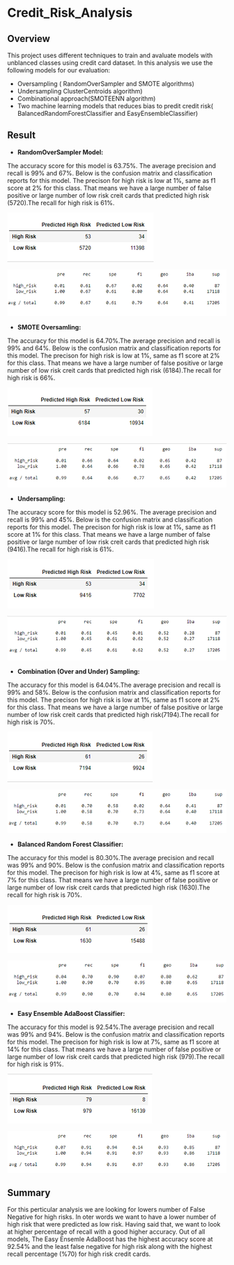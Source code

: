 # Credit_Risk_Analysis

## Overview

This project uses different techniques to train and avaluate models with unblanced classes using credit card dataset.
In this analysis we use the following models for our evaluation:

- Oversampling ( RandomOverSampler and SMOTE algorithms)
- Undersampling ClusterCentroids algorithm)
- Combinational approach(SMOTEENN algorithm)
- Two machine learning models that reduces bias to predit credit risk( BalancedRandomForestClassifier and EasyEnsembleClassifier)


## Result

- **RandomOverSampler Model:**

The accuracy score for this model is 63.75%. The average precision and recall is 99% and 67%. Below is the confusion matrix and classification reports for this model. The precison for high risk is low at 1%, same as f1 score at  2% for this class. That means we have a large number of false positive or large number of low risk creit cards that predicted high risk (5720).The recall for high risk is 61%.

![Confusion matrix](Naive_ran_samp_cm.png)

![Classification Report](Naive_ran_samp_report.png)

- **SMOTE Oversamling:**

The accuracy for this model is 64.70%.The average precision and recall is 99% and 64%. Below is the confusion matrix and classification reports for this model. The precison for high risk is low at 1%, same as f1 score at 2% for this class. That means we have a large number of false positive or large number of low risk creit cards that predicted high risk (6184).The recall for high risk is 66%.

![Confusion matrix](Smote_cm.png)

![Classification Report](Smote_report.png)

- **Undersampling:**

The accuracy score for this model is 52.96%. The average precision and recall is 99% and 45%. Below is the confusion matrix and classification reports for this model. The precison for high risk is low at 1%, same as f1 score at 1% for this class. That means we have a large number of false positive or large number of low risk creit cards that predicted high risk (9416).The recall for high risk is 61%. 

![Confusion matrix](Undersampling_cm.png)

![Classification Report](Undersampling_report.png)


- **Combination (Over and Under) Sampling:**

The accuracy for this model is 64.04%.The average precision and recall is 99% and 58%. Below is the confusion matrix and classification reports for this model. The precison for high risk is low at 1%, same as f1 score at 2% for this class. That means we have a large number of false positive or large number of low risk creit cards that predicted high risk(7194).The recall for high risk is 70%.

![Confusion matrix](Combination_cm.png)

![Classification Report](Combination_report.png)

- **Balanced Random Forest Classifier:**

The accuracy for this model is 80.30%.The average precision and recall was 99% and 90%. Below is the confusion matrix and classification reports for this model. The precison for high risk is low at 4%, same as f1 score at 7% for this class. That means we have a large number of false positive or large number of low risk creit cards that predicted high risk (1630).The recall for high risk is 70%.

![Confusion matrix](Balanced_ran_cm.png)

![Classification Report](Balanced_ran_report.png)

- **Easy Ensemble AdaBoost Classifier:**

The accuracy for this model is 92.54%.The average precision and recall was 99% and 94%. Below is the confusion matrix and classification reports for this model. The precison for high risk is low at 7%, same as f1 score at 14% for this class. That means we have a large number of false positive or large number of low risk creit cards that predicted high risk (979).The recall for high risk is 91%.

![Confusion matrix](Adaboost_cm.png)

![Classification Report](Adaboost_report.png)


## Summary

For this perticular analysis we are looking for lowers number of False Negative for high risks. In oter words we want to have a lower number of high risk that were predicted as low risk. Having said that, we want to look at higher percentage of recall with a good higher accuracy. Out of all models, The Easy Ensemle AdaBoost has the highest accuracy score at 92.54% and the least false negative for high risk along with the highest recall percentage (%70) for high risk credit cards. 